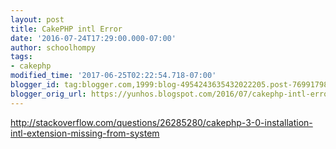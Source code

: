 ```yaml
---
layout: post
title: CakePHP intl Error
date: '2016-07-24T17:29:00.000-07:00'
author: schoolhompy
tags:
- cakephp
modified_time: '2017-06-25T02:22:54.718-07:00'
blogger_id: tag:blogger.com,1999:blog-4954243635432022205.post-7699179840861155624
blogger_orig_url: https://yunhos.blogspot.com/2016/07/cakephp-intl-error.html
---
```


http://stackoverflow.com/questions/26285280/cakephp-3-0-installation-intl-extension-missing-from-system